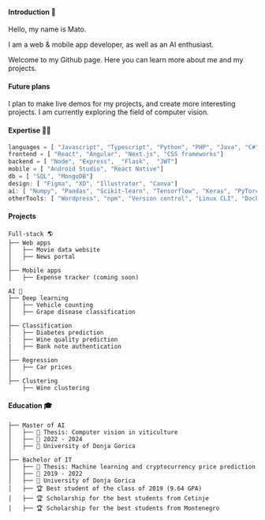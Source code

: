 #### Introduction 👋

Hello, my name is Mato.

I am a web & mobile app developer, as well as an AI enthusiast.

Welcome to my Github page. Here you can learn more about me and my projects.

#### Future plans

I plan to make live demos for my projects, and create more interesting projects. I am currently exploring the field of computer vision.

#### Expertise 👨‍💻

```javascript
languages = [ "Javascript", "Typescript", "Python", "PHP", "Java", "C#"]
frontend = [ "React", "Angular", "Next.js", "CSS frameworks"]
backend = [ "Node", "Express",  "Flask",  "JWT"]
mobile = [ "Android Studio", "React Native"]
db = [ "SQL", "MongoDB"]
design: [ "Figma", "XD", "Illustrator", "Canva"]
ai: [ "Numpy", "Pandas", "Scikit-learn", "Tensorflow", "Keras", "PyTorch", "YOLO", "OpenCV"]
otherTools: [ "Wordpress", "npm", "Version control", "Linux CLI", "Docker"]
```
#### Projects
    Full-stack 🌎
    ├── Web apps
    │   ├── Movie data website
    │   ├── News portal
    │
    ├── Mobile apps
    │   ├── Expense tracker (coming soon)

    AI 🧠
    ├── Deep learning
    │   ├── Vehicle counting
    │   ├── Grape disease classification
    │
    ├── Classification
    │   ├── Diabetes prediction
    |   ├── Wine quality prediction
    |   ├── Bank note authentication
    │
    ├── Regression
    │   ├── Car prices    
    │
    ├── Clustering
        ├── Wine clustering
#### Education 🎓
    ├── Master of AI
    │   ├── 📄 Thesis: Computer vision in viticulture
    │   ├── 📅 2022 - 2024
    │   ├── 🏫 University of Donja Gorica
    │
    ├── Bachelor of IT
    │   ├── 📄 Thesis: Machine learning and cryptocurrency price prediction
    │   ├── 📅 2019 - 2022
    │   ├── 🏫 University of Donja Gorica
    │   ├── 🏆 Best student of the class of 2019 (9.64 GPA)
    │   ├── 🏆 Scholarship for the best students from Cetinje
    │   ├── 🏆 Scholarship for the best students from Montenegro
